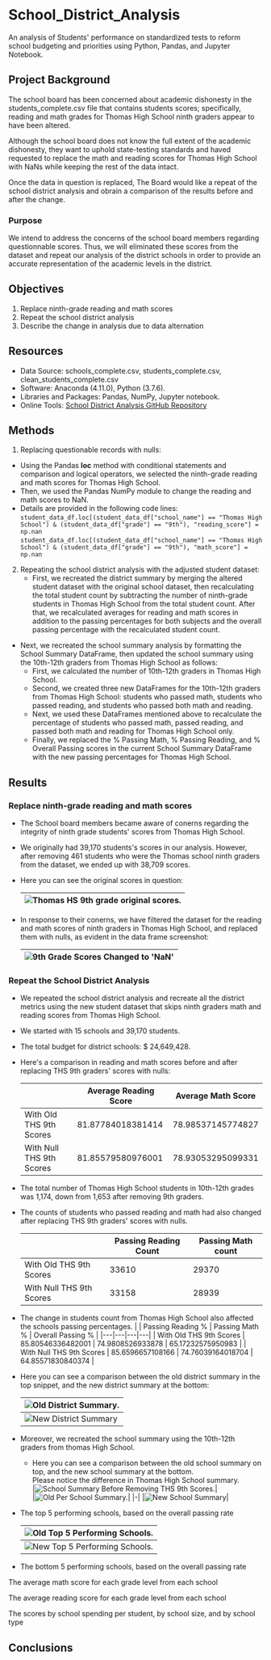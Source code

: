 # School_District_Analysis
An analysis of Students' performance on standardized tests to reform school budgeting and priorities using Python, Pandas, and Jupyter Notebook.

## Project Background
The school board has been concerned about academic dishonesty in the students_complete.csv file that contains students scores; specifically, reading and math grades for Thomas High School ninth graders appear to have been altered. <br>

Although the school board does not know the full extent of the academic dishonesty, they want to uphold state-testing standards and haved requested to replace the math and reading scores for Thomas High School with NaNs while keeping the rest of the data intact.<br>

Once the data in question is replaced, The Board would like a repeat of the school district analysis and obrain a comparison of the results before and after the change. 

### Purpose
We intend to address the concerns of the school board members regarding questionnable scores. Thus, we will eliminated these scores from the dataset and repeat our analysis of the district schools in order to provide an accurate representation of the academic levels in the district. 

## Objectives
1. Replace ninth-grade reading and math scores
2. Repeat the school district analysis
3. Describe the change in analysis due to data alternation

## Resources
- Data Source: schools_complete.csv, students_complete.csv, clean_students_complete.csv
- Software: Anaconda (4.11.0), Python (3.7.6).
- Libraries and Packages: Pandas, NumPy, Jupyter notebook.
- Online Tools: [School District Analysis GitHub Repository](https://github.com/Magzzie/School_District_Analysis)

## Methods

1. Replacing questionable records with nulls:
  - Using the Pandas **loc** method with conditional statements and comparison and logical operators, we selected the ninth-grade reading and math scores for Thomas High School. 
  - Then, we used the Pandas NumPy module to change the reading and math scores to NaN.
  - Details are provided in the following code lines: <br>
    `student_data_df.loc[(student_data_df["school_name"] == "Thomas High School") & (student_data_df["grade"] == "9th"), "reading_score"] = np.nan` <br> 
    `student_data_df.loc[(student_data_df["school_name"] == "Thomas High School") & (student_data_df["grade"] == "9th"), "math_score"] = np.nan`
  
2. Repeating the school district analysis with the adjusted student dataset:
    - First, we recreated the district summary by merging the altered student dataset with the original school dataset, then recalculating the total student count by subtracting the number of ninth-grade students in Thomas High School from the total student count. After that, we recalculated averages for reading and math scores in addition to the passing percentages for both subjects and the overall passing percentage with the recalculated student count.
  - Next, we recreated the school summary analysis by formatting the School Summary DataFrame, then updated the school summary using the 10th-12th graders from Thomas High School as follows:
    - First, we calculated the number of 10th-12th graders in Thomas High School.
    - Second, we created three new DataFrames for the 10th-12th graders from Thomas High School: students who passed math, students who passed reading, and students who passed both math and reading.
    - Next, we used these DataFrames mentioned above to recalculate the percentage of students who passed math, passed reading, and passed both math and reading for Thomas High School only.
    - Finally, we replaced the % Passing Math, % Passing Reading, and % Overall Passing scores in the current School Summary DataFrame with the new passing percentages for Thomas High School.



## Results
### Replace ninth-grade reading and math scores
- The School board members became aware of conerns regarding the integrity of ninth grade students' scores from Thomas High School. <br>
- We originally had 39,170 students's scores in our analysis. However, after removing 461 students who were the Thomas school ninth graders from the dataset, we ended up with 38,709 scores. 
- Here you can see the original scores in question: <br>
  
  |![Thomas HS 9th grade original scores.](./Images/false_scores_before.png)|
  |-|
  
- In response to their conerns, we have filtered the dataset for the reading and math scores of ninth graders in Thomas High School, and replaced them with nulls, as evident in the data frame screenshot: <br>
  
  |![9th Grade Scores Changed to 'NaN'](./Images/Deliverable1_Scores_NaN.png)|
  |-|
 
### Repeat the School District Analysis
- We repeated the school district analysis and recreate all the district metrics using the new student dataset that skips ninth graders math and reading scores from Thomas High School. 
- We started with 15 schools and 39,170 students.
- The total budget for district schools: $ 24,649,428.
- Here's a comparison in reading and math scores before and after replacing THS 9th graders' scores with nulls: <br>
  
    |  | Average Reading Score | Average Math Score | 
    |---|---|---|
    | With Old THS 9th Scores | 81.87784018381414 | 78.98537145774827 |
    | With Null THS 9th Scores | 81.85579580976001 | 78.93053295099331 |
    
- The total number of Thomas High School students in 10th-12th grades was 1,174, down from 1,653 after removing 9th graders.
- The counts of students who passed reading and math had also changed after replacing THS 9th graders' scores with nulls. <br>

    |  | Passing Reading Count | Passing Math count  | 
    |---|---|---|
    | With Old THS 9th Scores | 33610 | 29370 |
    | With Null THS 9th Scores | 33158 | 28939 |

- The change in students count from Thomas High School also affected the schools passing percentages. 
    |  | Passing Reading % | Passing Math % | Overall Passing % |
    |---|---|---|---|
    | With Old THS 9th Scores | 85.80546336482001 | 74.9808526933878 | 65.17232575950983 |
    | With Null THS 9th Scores | 85.6596657108166 | 74.76039164018704 | 64.85571830840374 |

- Here you can see a comparison between the old district summary in the top snippet, and the new district summary at the bottom: <br>

  |![Old District Summary.](./Images/District_Summary_old.png)|
  |-|
  |![New District Summary](./Images/New_District_Summary.png)|

- Moreover, we recreated the school summary using the 10th-12th graders from thomas High School.
  - Here you can see a comparison between the old school summary on top, and the new school summary at the bottom. <br>
  Please notice the difference in Thomas High School summary. <br>
  |![School Summary Before Removing THS 9th Scores.](./Images/THS_with_9th.png)|  
  |![Old Per School Summary.](./Images/old_per_school_summary.png)|
  |-|
  |![New School Summary](./Images/New_Per_School_Summary.png)|
  
- The top 5 performing schools, based on the overall passing rate

  |![Old Top 5 Performing Schools.](./Images/)|
  |-|
  |![New Top 5 Performing Schools.](./Images/new_top_5.png)

- The bottom 5 performing schools, based on the overall passing rate

The average math score for each grade level from each school

The average reading score for each grade level from each school

The scores by school spending per student, by school size, and by school type

## Conclusions

















